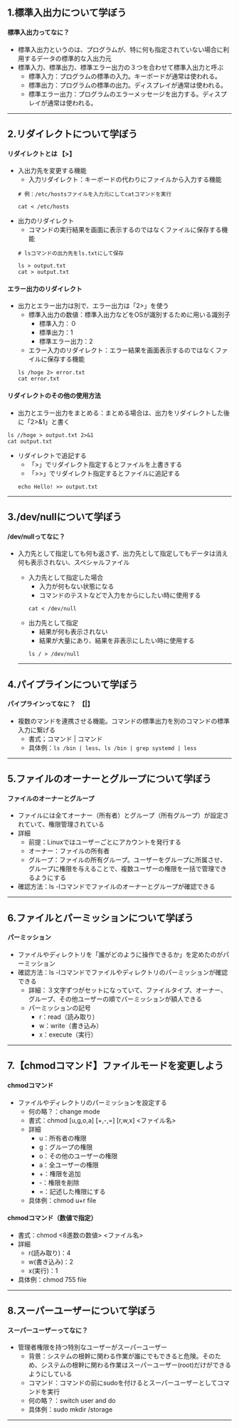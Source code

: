 ## 1.標準入出力について学ぼう

#### 標準入出力ってなに？
- 標準入出力というのは、プログラムが、特に何も指定されていない場合に利用するデータの標準的な入出力元
- 標準入力、標準出力、標準エラー出力の３つを合わせて標準入出力と呼ぶ
  - 標準入力：プログラムの標準の入力。キーボードが通常は使われる。
  - 標準出力：プログラムの標準の出力。ディスプレイが通常は使われる。
  - 標準エラー出力：プログラムのエラーメッセージを出力する。ディスプレイが通常は使われる。

----

## 2.リダイレクトについて学ぼう

#### リダイレクトとは 【>】
- 入出力先を変更する機能
  - 入力リダイレクト：キーボードの代わりにファイルから入力する機能
  ```
  # 例：/etc/hostsファイルを入力元にしてcatコマンドを実行

  cat < /etc/hosts
  ```
- 出力のリダイレクト
  - コマンドの実行結果を画面に表示するのではなくファイルに保存する機能
  ```
  # lsコマンドの出力先をls.txtにして保存

  ls > output.txt
  cat > output.txt
  ```

#### エラー出力のリダイレクト
- 出力とエラー出力は別で、エラー出力は「2>」を使う
  - 標準入出力の数値：標準入出力などをOSが識別するために用いる識別子
    - 標準入力：０
    - 標準出力：1
    - 標準エラー出力：2
  - エラー入力のリダイレクト：エラー結果を画面表示するのではなくファイルに保存する機能
  ```
  ls /hoge 2> error.txt
  cat error.txt
  ```

#### リダイレクトのその他の使用方法
- 出力とエラー出力をまとめる：まとめる場合は、出力をリダイレクトした後に「2>&1」と書く
```
ls //hoge > output.txt 2>&1
cat output.txt
```
- リダイレクトで追記する
  - 「>」でリダイレクト指定するとファイルを上書きする
  - 「>>」でリダイレクト指定するとファイルに追記する
  ```
  echo Hello! >> output.txt
  ```

----

## 3./dev/nullについて学ぼう

#### /dev/nullってなに？
- 入力先として指定しても何も返さず、出力先として指定してもデータは消え何も表示されない、スペシャルファイル
  - 入力先として指定した場合
    - 入力が何もない状態になる
    - コマンドのテストなどで入力をからにしたい時に使用する
    ```
    cat < /dev/null
    ```
  - 出力先として指定 
    - 結果が何も表示されない
    - 結果が大量にあり、結果を非表示にしたい時に使用する
    ```
    ls / > /dev/null
    ```

  ----

## 4.パイプラインについて学ぼう

#### パイプラインってなに？　【|】
- 複数のマンドを連携させる機能。コマンドの標準出力を別のコマンドの標準入力に繋げる
  - 書式；コマンド | コマンド
  - 具体例：`ls /bin | less`、`ls /bin | grep systemd | less`

----

## 5.ファイルのオーナーとグループについて学ぼう

#### ファイルのオーナーとグループ
- ファイルには全てオーナー（所有者）とグループ（所有グループ）が設定されていて、権限管理されている
- 詳細
  - 前提：Linuxではユーザーごとにアカウントを発行する
  - オーナー：ファイルの所有者
  - グループ：ファイルの所有グループ。ユーザーをグループに所属させ、グループに権限を与えることで、複数ユーザーの権限を一括で管理できるようにする
- 確認方法：ls -lコマンドでファイルのオーナーとグループが確認できる

----

## 6.ファイルとパーミッションについて学ぼう

#### パーミッション
- ファイルやディレクトリを「誰がどのように操作できるか」を定めたのがパーミッション
- 確認方法：ls -lコマンドでファイルやディレクトリのパーミッションが確認できる
  - 詳細：３文字ずつがセットになっていて、ファイルタイプ、オーナー、グループ、その他ユーザーの順でパーミッションが額人できる
  - パーミッションの記号
    - r：read（読み取り）
    - w：write（書き込み）
    - x：execute（実行）

----

## 7.【chmodコマンド】ファイルモードを変更しよう

#### chmodコマンド
- ファイルやディレクトリのパーミッションを設定する
  - 何の略？：change mode
  - 書式：chmod [u,g,o,a] [+,-,=] [r,w,x] <ファイル名>
  - 詳細
    - u：所有者の権限
    - g：グループの権限
    - o：その他のユーザーの権限
    - a：全ユーザーの権限
    - +：権限を追加
    - -：権限を削除
    - =：記述した権限にする
  - 具体例：chmod u+r file

#### chmodコマンド（数値で指定）
  - 書式：chmod <8進数の数値> <ファイル名>
  - 詳細
    - r(読み取り)：4
    - w(書き込み)：2
    - x(実行)：1
  - 具体例：chmod 755 file

----

## 8.スーパーユーザーについて学ぼう

#### スーパーユーザーってなに？
- 管理者権限を持つ特別なユーザーがスーパーユーザー
  - 背景：システムの根幹に関わる作業が誰にでもできると危険。そのため、システムの根幹に関わる作業はスーパーユーザー(root)だけができるようにしている
  - コマンド：コマンドの前にsudoを付けるとスーパーユーザーとしてコマンドを実行
  - 何の略？：switch user and do
  - 具体例：sudo mkdir /storage

----

